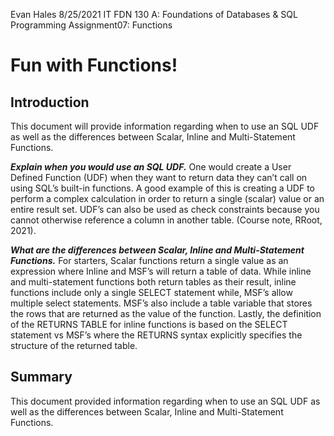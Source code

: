 Evan Hales
8/25/2021
IT FDN 130 A: Foundations of Databases & SQL Programming
Assignment07: Functions

# Fun with Functions!

## Introduction
This document will provide information regarding when to use an SQL UDF as well as the differences between Scalar, Inline and Multi-Statement Functions.

**_Explain when you would use an SQL UDF._**
One would create a User Defined Function (UDF) when they want to return data they can’t call on using SQL’s built-in functions.  A good example of this is creating a UDF to perform a complex calculation in order to return a single (scalar) value or an entire result set.  UDF’s can also be used as check constraints because you cannot otherwise reference a column in another table. (Course note, RRoot, 2021).

**_What are the differences between Scalar, Inline and Multi-Statement Functions._**
For starters, Scalar functions return a single value as an expression where Inline and MSF’s will return a table of data.  While inline and multi-statement functions both return tables as their result, inline functions include only a single SELECT statement while, MSF’s allow multiple select statements.  MSF’s also include a table variable that stores the rows that are returned as the value of the function.  Lastly, the definition of the RETURNS TABLE for inline functions is based on the SELECT statement vs MSF’s where the RETURNS syntax explicitly specifies the structure of the returned table.

## Summary
This document provided information regarding when to use an SQL UDF as well as the differences between Scalar, Inline and Multi-Statement Functions.
